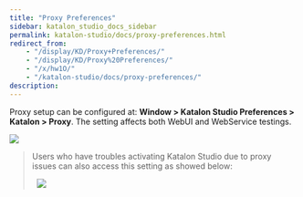```yaml
---
title: "Proxy Preferences" 
sidebar: katalon_studio_docs_sidebar
permalink: katalon-studio/docs/proxy-preferences.html 
redirect_from:
    - "/display/KD/Proxy+Preferences/"
    - "/display/KD/Proxy%20Preferences/"
    - "/x/hw1O/"
    - "/katalon-studio/docs/proxy-preferences/"
description: 
---
```

Proxy setup can be configured at: **Window > Katalon Studio Preferences > Katalon > Proxy**. The setting affects both WebUI and WebService testings. 

![](https://github.com/katalon-studio/docs-images/raw/master/katalon-studio/docs/proxy-preferences/image2017-6-29-163A73A12.png)

> Users who have troubles activating Katalon Studio due to proxy issues can also access this setting as showed below:
> 
>   ![](https://github.com/katalon-studio/docs-images/raw/master/katalon-studio/docs/proxy-preferences/image2017-7-2-213A403A23.png)
